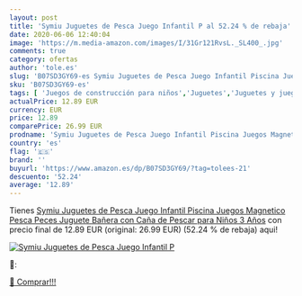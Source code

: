 ```yaml
---
layout: post
title: 'Symiu Juguetes de Pesca Juego Infantil P al 52.24 % de rebaja'
date: 2020-06-06 12:40:04
image: 'https://m.media-amazon.com/images/I/31Gr121RvsL._SL400_.jpg'
comments: true
category: ofertas
author: 'tole.es'
slug: 'B07SD3GY69-es Symiu Juguetes de Pesca Juego Infantil Piscina Juegos...'
sku: 'B07SD3GY69-es'
tags: [ 'Juegos de construcción para niños','Juguetes','Juguetes y juegos','juguetes', ]
actualPrice: 12.89 EUR
currency: EUR
price: 12.89
comparePrice: 26.99 EUR
prodname: 'Symiu Juguetes de Pesca Juego Infantil Piscina Juegos Magnetico Pesca Peces Juguete Bañera con Caña de Pescar para Niños 3 Años'
country: 'es'
flag: '🇪🇸'
brand: ''
buyurl: 'https://www.amazon.es/dp/B07SD3GY69/?tag=tolees-21'
descuento: '52.24'
average: '12.89'
---
```


Tienes [Symiu Juguetes de Pesca Juego Infantil Piscina Juegos Magnetico Pesca Peces Juguete Bañera con Caña de Pescar para Niños 3 Años](https://www.amazon.es/dp/B07SD3GY69/?tag=tolees-21) con precio final de  12.89 EUR (original: 26.99 EUR) (52.24 %  de rebaja) aqui!

[![Symiu Juguetes de Pesca Juego Infantil P](https://m.media-amazon.com/images/I/31Gr121RvsL._SL400_.jpg)](https://www.amazon.es/dp/B07SD3GY69/?tag=tolees-21)

🔎:


[🛒 Comprar!!!](https://www.amazon.es/dp/B07SD3GY69/?tag=tolees-21)
